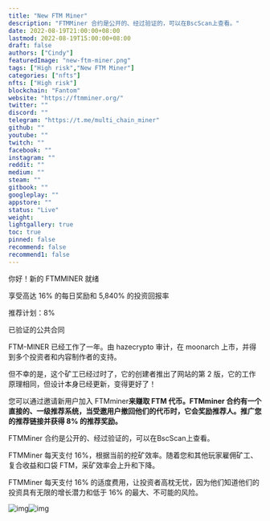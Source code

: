 ```yaml
---
title: "New FTM Miner"
description: "FTMMiner 合约是公开的、经过验证的，可以在BscScan上查看。"
date: 2022-08-19T21:00:00+08:00
lastmod: 2022-08-19T15:00:00+08:00
draft: false
authors: ["Cindy"]
featuredImage: "new-ftm-miner.png"
tags: ["High risk","New FTM Miner"]
categories: ["nfts"]
nfts: ["High risk"]
blockchain: "Fantom"
website: "https://ftmminer.org/"
twitter: ""
discord: ""
telegram: "https://t.me/multi_chain_miner"
github: ""
youtube: ""
twitch: ""
facebook: ""
instagram: ""
reddit: ""
medium: ""
steam: ""
gitbook: ""
googleplay: ""
appstore: ""
status: "Live"
weight: 
lightgallery: true
toc: true
pinned: false
recommend: false
recommend1: false
---
```

你好！新的 FTMMINER 就绪

享受高达 16% 的每日奖励和 5,840% 的投资回报率

推荐计划：8%

已验证的公共合同

FTM-MINER 已经工作了一年。由 hazecrypto 审计，在 moonarch 上市，并得到多个投资者和内容制作者的支持。

但不幸的是，这个矿工已经过时了，它的创建者推出了网站的第 2 版，它的工作原理相同，但设计本身已经更新，变得更好了！

您可以通过邀请新用户加入 FTMminer**来赚取 FTM 代币。**FTMminer 合约有一个直接的、一级推荐系统，当受邀用户撤回他们的代币时**，它会奖励推荐人。**推广您的推荐链接并**获得 8% 的推荐奖励。**

FTMMiner 合约是公开的、经过验证的，可以在BscScan上查看。

FTMMiner 每天支付 16%，根据当前的挖矿效率。随着您和其他玩家雇佣矿工、复合收益和口袋 FTM，采矿效率会上升和下降。

FTMMiner 每天支付 16% 的适度费用，让投资者高枕无忧，因为他们知道他们的投资具有无限的增长潜力和低于 16% 的最大、不可能的风险。

![img](https://dashboard-assets.dappradar.com/document/16665/newftmminer-dapp-high-risk-fantom-image1_f8d1fce7f85761fa1694f2201c61f614.png)![img](https://dashboard-assets.dappradar.com/document/16665/newftmminer-dapp-high-risk-fantom-image2_8a820d405781a967fc67ec326bdbee03.png)